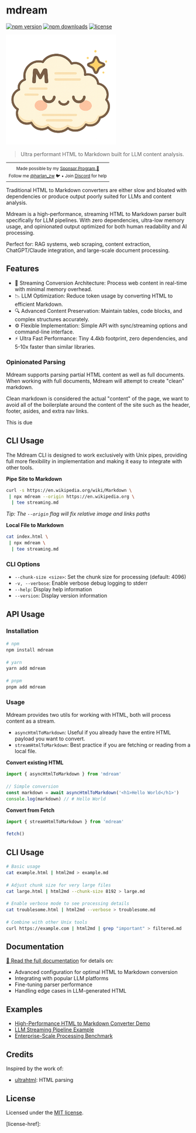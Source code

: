 <h1>mdream</h1>

[![npm version](https://img.shields.io/npm/v/mdream?color=yellow)](https://npmjs.com/package/mdream)
[![npm downloads](https://img.shields.io/npm/dm/mdream?color=yellow)](https://npm.chart.dev/mdream)
[![license](https://img.shields.io/github/license/mdream/mdream?color=yellow)](https://github.com/harlan-zw/mdream/blob/main/LICENSE.md)

<img src=".github/logo.png" alt="mdream logo" width="300">

> Ultra performant HTML to Markdown built for LLM content analysis.

<p align="center">
<table>
<tbody>
<td align="center">
<sub>Made possible by my <a href="https://github.com/sponsors/harlan-zw">Sponsor Program 💖</a><br> Follow me <a href="https://twitter.com/harlan_zw">@harlan_zw</a> 🐦 • Join <a href="https://discord.gg/275MBUBvgP">Discord</a> for help</sub><br>
</td>
</tbody>
</table>
</p>

Traditional HTML to Markdown converters are either slow and bloated with dependencies or produce output poorly suited for LLMs and content analysis.

Mdream is a high-performance, streaming HTML to Markdown parser built specifically for LLM pipelines. With zero dependencies, ultra-low memory usage, and opinionated output optimized for both human readability and AI processing.

Perfect for: RAG systems, web scraping, content extraction, ChatGPT/Claude integration, and large-scale document processing.

## Features

- 🚀 Streaming Conversion Architecture: Process web content in real-time with minimal memory overhead.
- 📉 LLM Optimization: Reduce token usage by converting HTML to efficient Markdown.
- 🔍 Advanced Content Preservation: Maintain tables, code blocks, and complex structures accurately.
- ⚙️ Flexible Implementation: Simple API with sync/streaming options and command-line interface.
- ⚡ Ultra Fast Performance: Tiny 4.4kb footprint, zero dependencies, and 5-10x faster than similar libraries.

### Opinionated Parsing

Mdream supports parsing partial HTML content as well as full documents. When working with full documents, Mdream
will attempt to create "clean" markdown.

Clean markdown is considered the actual "content" of the page, we want to avoid all of the boilerplate
around the content of the site such as the header, footer, asides, and extra nav links.

This is due

## CLI Usage

The Mdream CLI is designed to work exclusively with Unix pipes, providing full more flexibility in implementation
and making it easy to integrate with other tools.

**Pipe Site to Markdown**

```bash
curl -s https://en.wikipedia.org/wiki/Markdown \
 | npx mdream --origin https://en.wikipedia.org \
  | tee streaming.md
```

_Tip: The `--origin` flag will fix relative image and links paths_

**Local File to Markdown**

```bash
cat index.html \
 | npx mdream \
  | tee streaming.md
```

### CLI Options

- `--chunk-size <size>`: Set the chunk size for processing (default: 4096)
- `-v, --verbose`: Enable verbose debug logging to stderr
- `--help`: Display help information
- `--version`: Display version information

## API Usage

### Installation

```bash
# npm
npm install mdream

# yarn
yarn add mdream

# pnpm
pnpm add mdream
```

### Usage

Mdream provides two utils for working with HTML, both will process content as a stream.
- `asyncHtmlToMarkdown`: Useful if you already have the entire HTML payload you want to convert.
- `streamHtmlToMarkdown`: Best practice if you are fetching or reading from a local file.

**Convert existing HTML**

```ts
import { asyncHtmlToMarkdown } from 'mdream'

// Simple conversion
const markdown = await asyncHtmlToMarkdown('<h1>Hello World</h1>')
console.log(markdown) // # Hello World
````

**Convert from Fetch**

```ts
import { streamHtmlToMarkdown } from 'mdream'

fetch()
```

## CLI Usage

```bash
# Basic usage
cat example.html | html2md > example.md

# Adjust chunk size for very large files
cat large.html | html2md --chunk-size 8192 > large.md

# Enable verbose mode to see processing details
cat troublesome.html | html2md --verbose > troublesome.md

# Combine with other Unix tools
curl https://example.com | html2md | grep "important" > filtered.md
```

## Documentation

[📖 Read the full documentation](https://mdream.js.org) for details on:
- Advanced configuration for optimal HTML to Markdown conversion
- Integrating with popular LLM platforms
- Fine-tuning parser performance
- Handling edge cases in LLM-generated HTML

## Examples

- [High-Performance HTML to Markdown Converter Demo](https://mdream.js.org/demo)
- [LLM Streaming Pipeline Example](https://github.com/mdream/llm-streaming-example)
- [Enterprise-Scale Processing Benchmark](https://github.com/mdream/benchmark)

## Credits

Inspired by the work of:

- [ultrahtml](https://github.com/natemoo-re/ultrahtml): HTML parsing

## License

Licensed under the [MIT license](https://github.com/mdream/mdream/blob/main/LICENSE.md).

<!-- Badges -->
[npm-version-src]: https://img.shields.io/npm/v/mdream/latest.svg?style=flat&colorA=18181B&colorB=4C9BE0
[npm-version-href]: https://npmjs.com/package/mdream

[npm-downloads-src]: https://img.shields.io/npm/dm/mdream.svg?style=flat&colorA=18181B&colorB=4C9BE0
[npm-downloads-href]: https://npmjs.com/package/mdream

[license-src]: https://github.com/mdream/mdream/blob/main/LICENSE.mdhttps://img.shields.io/github/license/mdream/mdream.svg?style=flat&colorA=18181B&colorB=4C9BE0
[license-href]:
